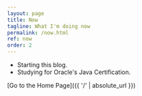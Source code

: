 ```yaml
---
layout: page
title: Now
tagline: What I'm doing now
permalink: /now.html
ref: now
order: 2
---
```


- Starting this blog.
- Studying for Oracle's Java Certification.

[Go to the Home Page]({{ '/' | absolute_url }})
